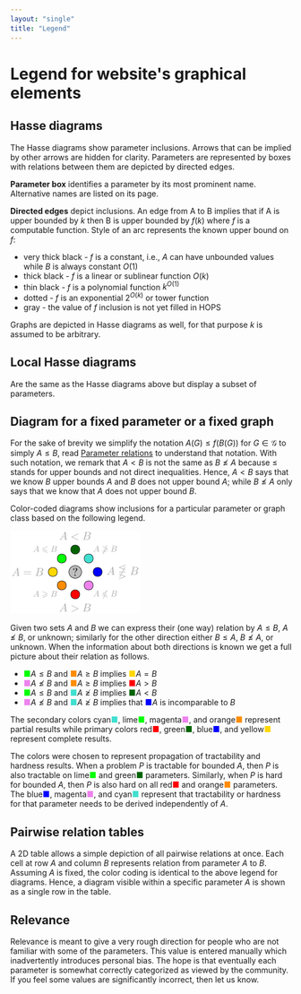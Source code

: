 ```yaml
---
layout: "single"
title: "Legend"
---
```


# Legend for website's graphical elements

## Hasse diagrams

The Hasse diagrams show parameter inclusions.
Arrows that can be implied by other arrows are hidden for clarity.
Parameters are represented by boxes with relations between them are depicted by directed edges.

**Parameter box** identifies a parameter by its most prominent name.
Alternative names are listed on its page.

**Directed edges** depict inclusions.
An edge from A to B implies that if A is upper bounded by $k$ then B is upper bounded by $f(k)$ where $f$ is a computable function.
Style of an arc represents the known upper bound on $f$:

* very thick black - $f$ is a constant, i.e., $A$ can have unbounded values while $B$ is always constant $O(1)$
* thick black - $f$ is a linear or sublinear function $O(k)$
* thin black - $f$ is a polynomial function $k^{O(1)}$
* dotted - $f$ is an exponential $2^{O(k)}$ or tower function
* gray - the value of $f$ inclusion is not yet filled in HOPS

Graphs are depicted in Hasse diagrams as well, for that purpose $k$ is assumed to be arbitrary.

## Local Hasse diagrams

Are the same as the Hasse diagrams above but display a subset of parameters.

## Diagram for a fixed parameter or a fixed graph

For the sake of brevity we simplify the notation $A(G) \le f(B(G))$ for $G \in \mathcal G$ to simply $A \le B$, read [Parameter relations](../) to understand that notation.
With such notation, we remark that $A < B$ is not the same as $B \not\le A$ because $\le$ stands for upper bounds and not direct inequalities.
Hence, $A < B$ says that we know $B$ upper bounds $A$ and $B$ does not upper bound $A$; while $B \not\le A$ only says that we know that $A$ does not upper bound $B$.

Color-coded diagrams show inclusions for a particular parameter or graph class based on the following legend.

<div class="center">
    <img class="svg" src="color_wheel.svg" alt="Inclusion color wheel"/>
</div>

Given two sets $A$ and $B$ we can express their (one way) relation by $A \le B$, $A \not\le B$, or unknown; similarly for the other direction either $B \le A$, $B \not\le A$, or unknown.
When the information about both directions is known we get a full picture about their relation as follows.

* <span style="color:#00ff00">■</span>$A \le B$ and <span style="color:#ff8c00">■</span>$A \ge B$ implies <span style="color:#ffd700">■</span>$A = B$
* <span style="color:#ee82ee">■</span>$A \not\le B$ and <span style="color:#ff8c00">■</span>$A \ge B$ implies <span style="color:#ff0000">■</span>$A > B$
* <span style="color:#00ff00">■</span>$A \le B$ and <span style="color:#40e0d0">■</span>$A \not\ge B$ implies <span style="color:#006400">■</span>$A < B$
* <span style="color:#ee82ee">■</span>$A \not\le B$ and <span style="color:#40e0d0">■</span>$A \not\ge B$ implies that <span style="color:#0000ff">■</span>$A$ is incomparable to $B$

The secondary colors cyan<span style="color:#40e0d0">■</span>, lime<span style="color:#00ff00">■</span>, magenta<span style="color:#ee82ee">■</span>, and orange<span style="color:#ff8c00">■</span> represent partial results while primary colors red<span style="color:#ff0000">■</span>, green<span style="color:#006400">■</span>, blue<span style="color:#0000ff">■</span>, and yellow<span style="color:#ffd700">■</span> represent complete results.

The colors were chosen to represent propagation of tractability and hardness results.
When a problem $P$ is tractable for bounded $A$, then $P$ is also tractable on lime<span style="color:#00ff00">■</span> and green<span style="color:#006400">■</span> parameters.
Similarly, when $P$ is hard for bounded $A$, then $P$ is also hard on all red<span style="color:#ff0000">■</span> and orange<span style="color:#ff8c00">■</span> parameters.
The blue<span style="color:#0000ff">■</span>, magenta<span style="color:#ee82ee">■</span>, and cyan<span style="color:#40e0d0">■</span> represent that tractability or hardness for that parameter needs to be derived independently of $A$.

## Pairwise relation tables

A 2D table allows a simple depiction of all pairwise relations at once.
Each cell at row $A$ and column $B$ represents relation from parameter $A$ to $B$.
Assuming $A$ is fixed, the color coding is identical to the above legend for diagrams.
Hence, a diagram visible within a specific parameter $A$ is shown as a single row in the table.

## Relevance

Relevance is meant to give a very rough direction for people who are not familiar with some of the parameters.
This value is entered manually which inadvertently introduces personal bias.
The hope is that eventually each parameter is somewhat correctly categorized as viewed by the community.
If you feel some values are significantly incorrect, then let us know.

